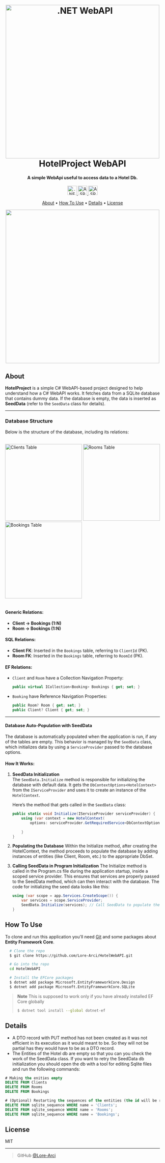 <h1 align="center">
  <br>
  <a href="#"><img src="https://github.com/Lore-Arci/HotelWebAPI/blob/main/Imgs/NET%20WebAPI.png?raw=true" alt=".NET WebAPI" width="500"></a>
  <br>
  HotelProject WebAPI
  <br>
</h1>

<h4 align="center">A simple WebApi useful to access data to a Hotel Db.</h4>

<!-- Versions -->
<p align="center">
  <a href="https://dotnet.microsoft.com/it-it/download/dotnet/8.0">
    <img height="30" src="https://github.com/Lore-Arci/HotelWebAPI/blob/main/Imgs/DOTNETV.svg"
         alt=".NET">
  </a>

  <a href="https://dotnet.microsoft.com/it-it/download/dotnet/8.0">
    <img height="30" src="https://github.com/Lore-Arci/HotelWebAPI/blob/main/Imgs/ASPNETCoreV.svg"
         alt="ASPNET Core">
  </a>

  <a href="https://www.nuget.org/packages/Microsoft.EntityFrameworkCore">
    <img height="30" src="https://github.com/Lore-Arci/HotelWebAPI/blob/main/Imgs/EFCoreV.svg"
         alt="ASPNET Core">
  </a>
</p>

<!-- Sections -->
<p align="center">
  <a href="#about">About</a> •
  <a href="#how-to-use">How To Use</a> •
  <a href="#license">Details</a> •
  <a href="#license">License</a> 
</p>

<div align="center">
  <img src="https://github.com/Lore-Arci/HotelWebAPI/blob/main/Imgs/TryAPIGIF.gif" width="500"></img> 
</div>


## About

**HotelProject** is a simple C# WebAPI-based project designed to help understand how a C# WebAPI works. It fetches data from a SQLite database that contains dummy data. If the database is empty, the data is inserted as **SeedData** (refer to the `SeedData` class for details).

---

### Database Structure
Below is the structure of the database, including its relations:

<br>

<div>
  <img width="250" src="https://github.com/Lore-Arci/HotelWebAPI/blob/main/Imgs/ClientsTable.png" alt="Clients Table">
  <img width="250" src="https://github.com/Lore-Arci/HotelWebAPI/blob/main/Imgs/RoomsTable.png" alt="Rooms Table">
  <img width="250" src="https://github.com/Lore-Arci/HotelWebAPI/blob/main/Imgs/BookingsTable.png" alt="Bookings Table">
</div>

<br>

#### Generic Relations:
- **Client → Bookings (1:N)**
- **Room → Bookings (1:N)**

#### SQL Relations:
- **Client FK**: Inserted in the `Bookings` table, referring to `ClientId` (PK).
- **Room FK**: Inserted in the `Bookings` table, referring to `RoomId` (PK).

#### EF Relations:
- `Client` and `Room` have a Collection Navigation Property:
  ```csharp
  public virtual ICollection<Booking> Bookings { get; set; }

- `Booking` have Reference Navigation Properties:
  ```csharp
  public Room? Room { get; set; }
  public Client? Client { get; set; }

---

#### Database Auto-Population with SeedData

The database is automatically populated when the application is run, if any of the tables are empty. This behavior is managed by the `SeedData` class, which initializes data by using a `ServiceProvider` passed to the database options.

#### How It Works:

1. **SeedData Initialization**  
   The `SeedData.Initialize` method is responsible for initializing the database with default data. It gets the `DbContextOptions<HotelContext>` from the `IServiceProvider` and uses it to create an instance of the `HotelContext`.

   Here’s the method that gets called in the `SeedData` class:
   
   ```csharp
   public static void Initialize(IServiceProvider serviceProvider) {
       using (var context = new HotelContext(
           options: serviceProvider.GetRequiredService<DbContextOptions<HotelContext>>())) {
           
       }
   }

2. **Populating the Database**
  Within the Initialize method, after creating the HotelContext, the method proceeds to populate the database by adding instances of entities (like Client, Room, etc.) to the appropriate DbSet.

3. **Calling SeedData in Program Initialization**
   The Initialize method is called in the Program.cs file during the application startup, inside a scoped service provider. This ensures that services are properly passed to the SeedData method, which can then interact with the database.
The code for initializing the seed data looks like this:
    ```csharp
    using (var scope = app.Services.CreateScope()) {
        var services = scope.ServiceProvider; 
        SeedData.Initialize(services); // Call SeedData to populate the database
    }
    ```

## How To Use

To clone and run this application you'll need <a href="https://git-scm.com">Git</a> and some packages about <b>Entity Framework Core</b>. 
```bash
  # Clone the repo
  $ git clone https://github.com/Lore-Arci/HotelWebAPI.git

  # Go into the repo
  cd HotelWebAPI

  # Install the EFCore packages
  $ dotnet add package Microsoft.EntityFrameworkCore.Design
  $ dotnet add package Microsoft.EntityFrameworkCore.SQLite
```

> **Note**
> This is supposed to work only if you have already installed EF Core globally
> ```bash
> $ dotnet tool install --global dotnet-ef
> ```

## Details

- A DTO record with PUT method has not been created as it was not efficient in its execution as it would meant to be. So they will not be partial has they would have to be as a DTO record. 
- The Entities of the Hotel db are empty so that you can you check the work of the SeedData class. 
If you want to retry the SeedData db initialization you should open the db with a tool for editing Sqlite files and run the following commands: 
```sql
# Making the enities empty
DELETE FROM Clients
DELETE FROM Rooms
DELETE FROM Bookings

# (Optional) Restarting the sequences of the entities (the id will be resetted to 1)
DELETE FROM sqlite_sequence WHERE name = 'Clients';
DELETE FROM sqlite_sequence WHERE name = 'Rooms';
DELETE FROM sqlite_sequence WHERE name = 'Bookings';
```


## License

MIT

---

> GitHub [@Lore-Arci](https://github.com/Lore-Arci) 
